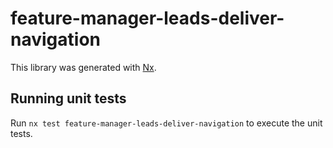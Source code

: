 # feature-manager-leads-deliver-navigation

This library was generated with [Nx](https://nx.dev).

## Running unit tests

Run `nx test feature-manager-leads-deliver-navigation` to execute the unit tests.

